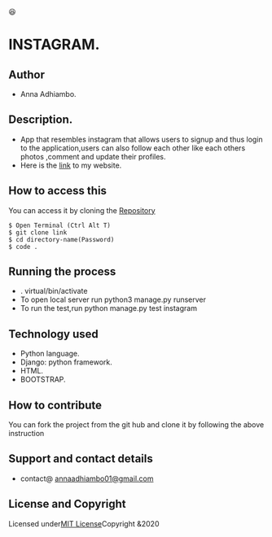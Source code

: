 :satisfied:
# INSTAGRAM.

## Author 
* Anna Adhiambo.

## Description.
* App that resembles instagram that allows users to signup and thus login to the application,users can also follow each other like each others photos ,comment and update their profiles.
* Here is the [link]() to my website.

## How to access this

You can access it by cloning the [Repository](https://github.com/annaadhiambo/Instagram.git)
```
$ Open Terminal (Ctrl Alt T)
$ git clone link 
$ cd directory-name(Password)
$ code .
```

## Running the process
* . virtual/bin/activate
* To open local server run python3 manage.py runserver
* To run the test,run python manage.py test instagram

## Technology used
* Python language.
* Django: python framework.
* HTML.
* BOOTSTRAP.

## How to contribute
You can fork the project from the git hub and clone it by following the above instruction

## Support and contact details
* contact@ annaadhiambo01@gmail.com

## License and Copyright
Licensed under[MIT License](LICENSE)Copyright &2020